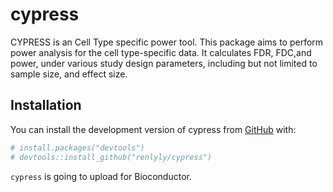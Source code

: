 # cypress

<!-- badges: start -->
<!-- badges: end -->
CYPRESS is an Cell Type specific power tool. This package aims to 
  perform power analysis for the cell type-specific data. It calculates FDR, 
  FDC,and power, under various study design parameters, including but not
  limited to sample size, and effect size.  

## Installation

You can install the development version of cypress from [GitHub](https://github.com/) with:

``` r
# install.packages("devtools")
# devtools::install_github("renlyly/cypress")
```

``cypress`` is going to upload for Bioconductor.

